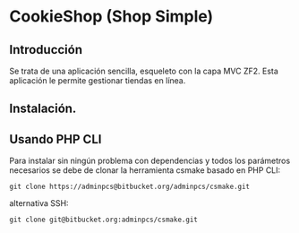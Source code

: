 CookieShop (Shop Simple)
=======================

Introducción
------------
Se trata de una aplicación sencilla, esqueleto con la capa MVC ZF2. 
Esta aplicación le permite gestionar tiendas en línea.


Instalación.
------------

Usando PHP CLI
--------------------
Para instalar sin ningún problema con dependencias y todos los parámetros 
necesarios se debe de clonar la herramienta csmake basado en PHP CLI:

    git clone https://adminpcs@bitbucket.org/adminpcs/csmake.git

alternativa SSH:

    git clone git@bitbucket.org:adminpcs/csmake.git


